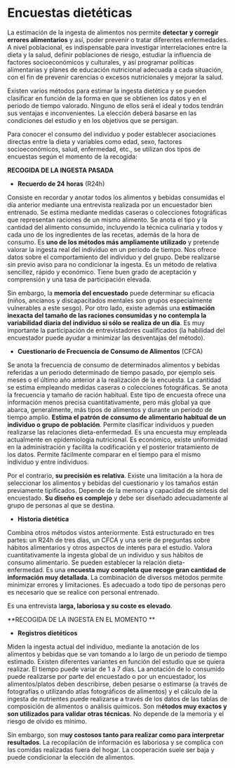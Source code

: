 # Encuestas dietéticas

La estimación de la ingesta de alimentos nos permite **detectar y corregir errores alimentarios** y así, poder prevenir o tratar diferentes enfermedades. A nivel poblacional, es indispensable para investigar interrelaciones entre la dieta y la salud, definir poblaciones de riesgo, estudiar la influencia de factores socioeconómicos y culturales, y así programar políticas alimentarias y planes de educación nutricional adecuada a cada situación, con el fin de prevenir carencias o excesos nutricionales y mejorar la salud.

Existen varios métodos para estimar la ingesta dietética y se pueden clasificar en función de la forma en que se obtienen los datos y en el periodo de tiempo valorado. Ninguno de ellos será el ideal y todos tendrán sus ventajas e inconvenientes. La elección deberá basarse en las condiciones del estudio y en los objetivos que se persigan.

Para conocer el consumo del individuo y poder establecer asociaciones directas entre la dieta y variables como edad, sexo, factores socioeconómicos, salud, enfermedad, etc., se utilizan dos tipos de encuestas según el momento de la recogida:

**RECOGIDA DE LA INGESTA PASADA**

*   **Recuerdo de 24 horas** (R24h)

Consiste en recordar y anotar todos los alimentos y bebidas consumidas el día anterior mediante una entrevista realizada por un encuestador bien entrenado. Se estima mediante medidas caseras o colecciones fotográficas que representan raciones de un mismo alimento. Se anota el tipo y la cantidad del alimento consumido, incluyendo la técnica culinaria y todos y cada uno de los ingredientes de las recetas, además de la hora de consumo. Es **uno de los métodos más ampliamente utilizado** y pretende valorar la ingesta real del individuo en un periodo de tiempo. Nos ofrece datos sobre el comportamiento del individuo y del grupo. Debe realizarse sin previo aviso para no condicionar la ingesta. Es un método de relativa sencillez, rápido y económico. Tiene buen grado de aceptación y comprensión y una tasa de participación elevada.

Sin embargo, la **memoria del encuestado** puede determinar su eficacia (niños, ancianos y discapacitados mentales son grupos especialmente vulnerables a este sesgo). Por otro lado, existe además una **estimación inexacta del tamaño de las raciones consumidas y no contempla la variabilidad diaria del individuo si sólo se realiza de un día**. Es muy importante la participación de entrevistadores cualificados (la habilidad del encuestador puede ayudar a minimizar las desventajas del método).

*   **Cuestionario de Frecuencia de Consumo de Alimentos** (CFCA)

Se anota la frecuencia de consumo de determinados alimentos y bebidas referidas a un periodo determinado de tiempo pasado, por ejemplo seis meses o el último año anterior a la realización de la encuesta. La cantidad se estima empleando medidas caseras o colecciones fotográficas. Se anota la frecuencia y tamaño de ración habitual. Este tipo de encuesta ofrece una información menos precisa cuantitativamente, pero más global ya que abarca, generalmente, más tipos de alimentos y durante un periodo de tiempo amplio. **Estima el patrón de consumo de alimentario habitual de un individuo o grupo de población**. Permite clasificar individuos y pueden realizarse las relaciones dieta-enfermedad. Es una encuesta muy empleada actualmente en epidemiología nutricional. Es económico, existe uniformidad en la administración y facilita la codificación y el posterior tratamiento de los datos. Permite fácilmente comparar en el tiempo para el mismo individuo y entre individuos.

Por el contrario, **su precisión es relativa**. Existe una limitación a la hora de seleccionar los alimentos y bebidas del cuestionario y los tamaños están previamente tipificados. Depende de la memoria y capacidad de síntesis del encuestado. **Su diseño es complejo** y debe ser diseñado adecuadamente al grupo de personas al que se destina.

*   **Historia dietética**

Combina otros métodos vistos anteriormente. Está estructurado en tres partes: un R24h de tres días, un CFCA y una serie de preguntas sobre hábitos alimentarios y otros aspectos de interés para el estudio. Valora cuantitativamente la ingesta global de un individuo y sus hábitos de consumo alimentario. Se pueden establecer la relación dieta-enfermedad. Es una e**ncuesta muy completa que recoge gran cantidad de información muy detallada**. La combinación de diversos métodos permite minimizar errores y limitaciones. Es adecuado a todo tipo de personas pero es necesario que se realice con personal entrenado.

Es una entrevista l**arga, laboriosa y su coste es elevado**.

**RECOGIDA DE LA INGESTA EN EL MOMENTO **

*   **Registros dietéticos**

Miden la ingesta actual del individuo, mediante la anotación de los alimentos y bebidas que se van tomando a lo largo de un periodo de tiempo estimado. Existen diferentes variantes en función del estudio que se quiera realizar. El tiempo puede variar de 1 a 7 días. La anotación de lo consumido puede realizarse por parte del encuestado o por un encuestador, los alimentos/platos deben describirse, deben pesarse o estimarse (a través de fotografías o utilizando atlas fotográficos de alimentos) y el cálculo de la ingesta de nutrientes puede realizarse a través de los datos de las tablas de composición de alimentos o análisis químicos. Son m**étodos muy exactos y son utilizados para validar otras técnicas**. No depende de la memoria y el riesgo de olvido es mínimo.

Sin embargo, son m**uy costosos tanto para realizar como para interpretar resultados**. La recopilación de información es laboriosa y se complica con las comidas realizadas fuera del hogar. La cooperación suele ser baja y puede condicionar la elección de alimentos.